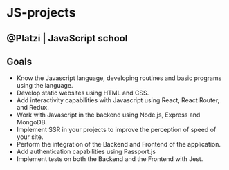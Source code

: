<h1>JS-projects</h1>

<h2>@Platzi | JavaScript school</h2>

<h2>Goals</h2>
<ul>
    <li>Know the Javascript language, developing routines and basic programs using the language.</li>
    <li>Develop static websites using HTML and CSS.</li>
    <li>Add interactivity capabilities with Javascript using React, React Router, and Redux.</li>
    <li>Work with Javascript in the backend using Node.js, Express and MongoDB.</li>
    <li>Implement SSR in your projects to improve the perception of speed of your site.</li>
    <li>Perform the integration of the Backend and Frontend of the application.</li>
    <li>Add authentication capabilities using Passport.js</li>
    <li>Implement tests on both the Backend and the Frontend with Jest.</li>
</ul>